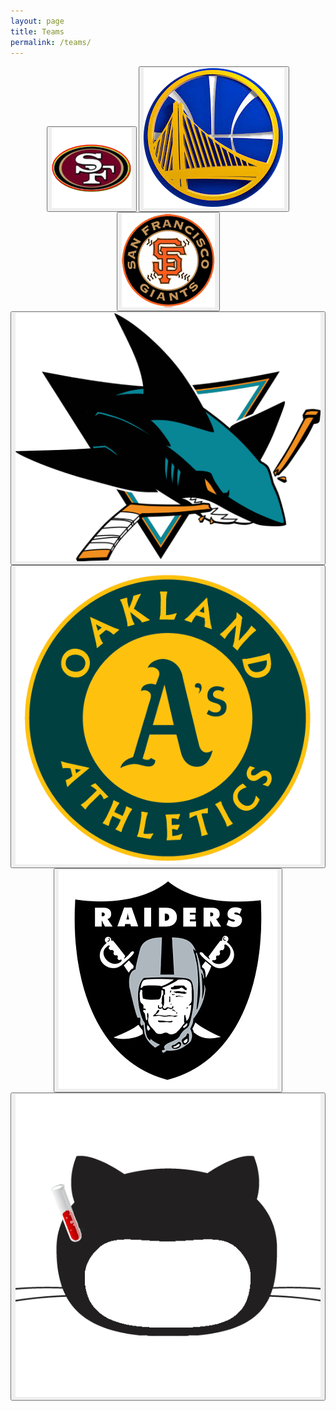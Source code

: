 ```yaml
---
layout: page
title: Teams
permalink: /teams/
---
```

<aside align="center">

<button class="icon" onclick="appendStyle('niners');">
<img src="/images/niners.png" />
</button>

<button class="icon" onclick="appendStyle('warriors');">
<img src="/images/warriors.png" />
</button>

<button class="icon" onclick="appendStyle('giants');">
<img src="/images/giants.png" />
</button>

<button class="icon" onclick="appendStyle('sharks');">
<img src="/images/sharks.png" />
</button>

<button class="icon" onclick="appendStyle('athletics');">
<img src="/images/athletics.png" />
</button>

<button class="icon" onclick="appendStyle('raiders');">
<img src="/images/raiders.png" />
</button>

<button class="icon" onclick="appendStyle('jekyll');">
<img src="/images/jekyll.png" />
</button>

</aside>
